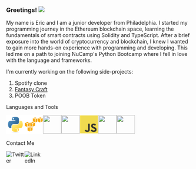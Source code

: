 ### Greetings! <img src="https://raw.githubusercontent.com/MartinHeinz/MartinHeinz/master/wave.gif" width="30px">

My name is Eric and I am a junior developer from Philadelphia. I started my programming journey in the Ethereum blockchain space, learning the fundamentals of
smart contracts using Solidity and TypeScript. After a brief exposure into the world of cryptocurrency and blockchain, I knew I wanted to gain more hands-on experience
with programming and developing. This led me on a path to joining NuCamp's Python Bootcamp where I fell in love with the language and frameworks. 

I'm currently working on the following side-projects: 

1. Spotify clone
2. [Fantasy Craft](https://github.com/ericdwkim/nucamp-python/blob/0f14b1f4cc09585e1df0cf23c1faf6595f8792d7/Python/1-Fundamentals/portfolio_project/app.py)
3. POOB Token

Languages and Tools

<img src="https://raw.githubusercontent.com/devicons/devicon/master/icons/python/python-original.svg" width="50" height="50"><img src="https://raw.githubusercontent.com/devicons/devicon/master/icons/amazonwebservices/amazonwebservices-original.svg" width="50" height="50"><img src="https://user-images.githubusercontent.com/24623425/36042969-f87531d4-0d8a-11e8-9dee-e87ab8c6a9e3.png" width="50" height="50"><img src="https://upload.wikimedia.org/wikipedia/commons/4/4c/Typescript_logo_2020.svg" width="50" height="50"><img src="https://raw.githubusercontent.com/devicons/devicon/master/icons/javascript/javascript-original.svg" width="50" height="50"><img src="https://www.docker.com/sites/default/files/d8/styles/role_icon/public/2019-07/Docker-Logo-White-RGB_Moby.png?itok=VwIPWvAs" width="50" height="50"><img src="https://upload.wikimedia.org/wikipedia/commons/9/98/Solidity_logo.svg" width="50" height="50">

Contact Me

<a href="https://twitter.com/ericdwkim">
  <img align="left" alt="Twitter" width="50px"
       src="https://raw.githubusercontent.com/peterthehan/peterthehan/master/assets/twitter.svg"/>
  </a>
  
<a href="https://www.linkedin.com/in/ericdwkim/">
  <img align="left" alt="LinkedIn" width="50px"
       src="https://raw.githubusercontent.com/peterthehan/peterthehan/master/assets/linkedin.svg"/>
  </a>
  
